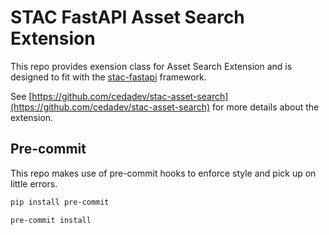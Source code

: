 # STAC FastAPI Asset Search Extension

This repo provides exension class for Asset Search Extension
and is designed to fit with the [stac-fastapi](https://github.com/stac-utils/stac-fastapi) framework.

See [https://github.com/cedadev/stac-asset-search](https://github.com/cedadev/stac-asset-search)
for more details about the extension.

## Pre-commit

This repo makes use of pre-commit hooks to enforce style and
pick up on little errors.

```bash
pip install pre-commit
```

```bash
pre-commit install
```

